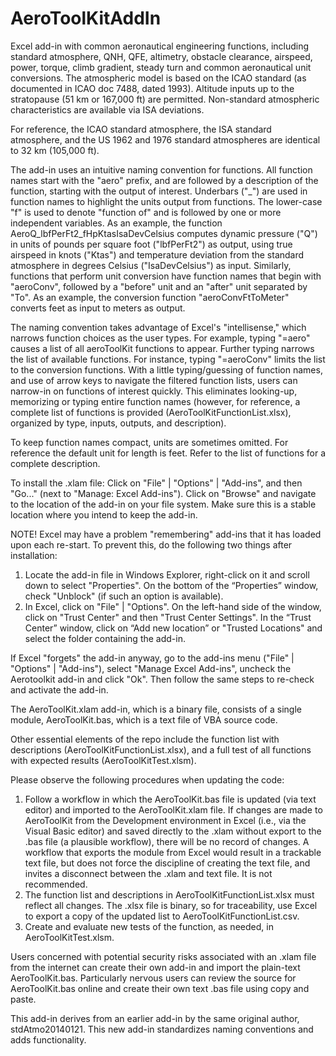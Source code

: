 # AeroToolKitAddIn

Excel add-in with common aeronautical engineering functions, including standard atmosphere, QNH, QFE, altimetry, obstacle clearance, airspeed, power, torque, climb gradient, steady turn and common aeronautical unit conversions. The atmospheric model is based on the ICAO standard (as documented in ICAO doc 7488, dated 1993). Altitude inputs up to the stratopause (51 km or 167,000 ft) are permitted. Non-standard atmospheric characteristics are available via ISA deviations.

For reference, the ICAO standard atmosphere, the ISA standard atmosphere, and the US 1962 and 1976 standard atmospheres are identical to 32 km (105,000 ft).

The add-in uses an intuitive naming convention for functions. All function names start with the "aero" prefix, and are followed by a description of the function, starting with the output of interest. Underbars ("_") are used in function names to highlight the units output from functions. The lower-case "f" is used to denote "function of" and is followed by one or more independent variables. As an example, the function AeroQ_lbfPerFt2_fHpKtasIsaDevCelsius computes dynamic pressure ("Q") in units of pounds per square foot ("lbfPerFt2") as output, using true airspeed in knots ("Ktas") and temperature deviation from the standard atmosphere in degrees Celsius ("IsaDevCelsius") as input. Similarly, functions that perform unit conversion have function names that begin with "aeroConv", followed by a "before" unit and an "after" unit separated by "To". As an example, the conversion function "aeroConvFtToMeter" converts feet as input to meters as output.

The naming convention takes advantage of Excel's "intellisense," which narrows function choices as the user types. For example, typing "=aero" causes a list of all aeroToolKit functions to appear. Further typing narrows the list of available functions. For instance, typing "=aeroConv" limits the list to the conversion functions. With a little typing/guessing of function names, and use of arrow keys to navigate the filtered function lists, users can narrow-in on functions of interest quickly. This eliminates looking-up, memorizing or typing entire function names (however, for reference, a complete list of functions is provided (AeroToolKitFunctionList.xlsx), organized by type, inputs, outputs, and description). 

To keep function names compact, units are sometimes omitted. For reference the default unit for length is feet. Refer to the list of functions for a complete description.

To install the .xlam file:
Click on "File" | "Options" | "Add-ins", and then "Go..." (next to "Manage: Excel Add-ins"). Click on "Browse" and navigate to the location of the add-in on your file system. Make sure this is a stable location where you intend to keep the add-in.

NOTE! Excel may have a problem "remembering" add-ins that it has loaded upon each re-start. To prevent this, do the following two things after installation:
1) Locate the add-in file in Windows Explorer, right-click on it and scroll down to select "Properties". On the bottom of the “Properties” window, check "Unblock" (if such an option is available).
2) In Excel, click on "File" | "Options". On the left-hand side of the window, click on "Trust Center" and then "Trust Center Settings". In the “Trust Center” window, click on “Add new location” or "Trusted Locations" and select the folder containing the add-in.

If Excel "forgets" the add-in anyway, go to the add-ins menu ("File" | "Options" | "Add-ins"), select "Manage Excel Add-ins", uncheck the Aerotoolkit add-in and click "Ok". Then follow the same steps to re-check and activate the add-in. 

The AeroToolKit.xlam add-in, which is a binary file, consists of a single module, AeroToolKit.bas, which is a text file of VBA source code. 

Other essential elements of the repo include the function list with descriptions (AeroToolKitFunctionList.xlsx), and a full test of all functions with expected results (AeroToolKitTest.xlsm).

Please observe the following procedures when updating the code:  
1) Follow a workflow in which the AeroToolKit.bas file is updated (via text editor) and imported to the AeroToolKit.xlam file. If changes are made to AeroToolKit from the Development environment in Excel (i.e., via the Visual Basic editor) and saved directly to the .xlam without export to the .bas file (a plausible workflow), there will be no record of changes. A workflow that exports the module from Excel would result in a trackable text file, but does not force the discipline of creating the text file, and invites a disconnect between the .xlam and text file. It is not recommended. 
2) The function list and descriptions in AeroToolKitFunctionList.xlsx must reflect all changes. The .xlsx file is binary, so for traceability, use Excel to export a copy of the updated list to AeroToolKitFunctionList.csv. 
3) Create and evaluate new tests of the function, as needed, in AeroToolKitTest.xlsm.

Users concerned with potential security risks associated with an .xlam file from the internet can create their own add-in and import the plain-text AeroToolKit.bas. Particularly nervous users can review the source for AeroToolKit.bas online and create their own text .bas file using copy and paste.

This add-in derives from an earlier add-in by the same original author, stdAtmo20140121. This new add-in standardizes naming conventions and adds functionality.
